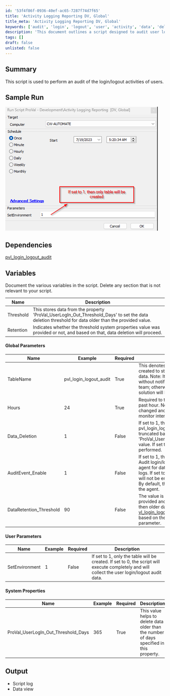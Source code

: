 ```yaml
---
id: '53f4f86f-0936-40ef-ac65-7287f74d7f65'
title: 'Activity Logging Reporting DV, Global'
title_meta: 'Activity Logging Reporting DV, Global'
keywords: ['audit', 'login', 'logout', 'user', 'activity', 'data', 'deletion', 'threshold']
description: 'This document outlines a script designed to audit user login and logout activities, detailing its variables, parameters, and dependencies. It provides insights into how to manage data retention and deletion based on user activity over specified periods.'
tags: []
draft: false
unlisted: false
---
```


## Summary

This script is used to perform an audit of the login/logout activities of users.

## Sample Run

![Sample Run](../../../static/img/Activity-Logging-Reporting-DV,-Global/image_1.png)

## Dependencies

[pvl_login_logout_audit](<../tables/pvl_login_logout_audit.md>)

## Variables

Document the various variables in the script. Delete any section that is not relevant to your script.

| Name           | Description                                                                                                                                                                |
|----------------|----------------------------------------------------------------------------------------------------------------------------------------------------------------------------|
| Threshold      | This stores data from the property 'ProVal_UserLogIn_Out_Threshold_Days' to set the data deletion threshold for data older than the provided value.                     |
| Retention      | Indicates whether the threshold system properties value was provided or not, and based on that, data deletion will proceed.                                             |

#### Global Parameters

| Name                | Example                     | Required | Description                                                                                                                                                                                                                                           |
|---------------------|-----------------------------|----------|-------------------------------------------------------------------------------------------------------------------------------------------------------------------------------------------------------------------------------------------------------|
| TableName           | pvl_login_logout_audit      | True     | This denotes the name of the table created to store the activity login/logout data. Note: It should not be changed without notifying the ProVal DevOps team; otherwise, the data view and solution will break.                                     |
| Hours               | 24                          | True     | Required to trace user activity over the past hour. Note: The value can be changed and should correlate with the monitor interval to get appropriate data.                                                                                         |
| Data_Deletion       | 1                           | False    | If set to 1, the older data in the table pvl_login_logout_audit will start getting truncated based on the system property 'ProVal_UserLogIn_Out_Threshold_Days' value. If set to 0, no data deletion will be performed.                          |
| AuditEvent_Enable   | 1                           | False    | If set to 1, the script will enable the Audit login/logout local policy on the agent for data collection in the event logs. If set to 0, the Audit local policy will not be enabled by the script. Note: By default, the policy is not enabled in the agent. |
| DataRetention_Threshold | 90                     | False    | The value is set in days. If the value is provided and Data_Deletion is set to 1, then older data in the table [vl_login_logout_audit](<../tables/pvl_login_logout_audit.md>) will be deleted based on the provided value of this parameter.          |

#### User Parameters

| Name              | Example | Required | Description                                                                                                                                                                                                                   |
|-------------------|---------|----------|-------------------------------------------------------------------------------------------------------------------------------------------------------------------------------------------------------------------------------|
| SetEnvironment     | 1       | False    | If set to 1, only the table will be created. If set to 0, the script will execute completely and will collect the user login/logout audit data.                                                                             |

#### System Properties

| Name                                    | Example | Required | Description                                                                                                 |
|-----------------------------------------|---------|----------|-------------------------------------------------------------------------------------------------------------|
| ProVal_UserLogIn_Out_Threshold_Days    | 365     | True     | This value helps to delete data older than the number of days specified in this property.                    |

## Output

- Script log
- Data view



